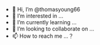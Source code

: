 - 👋 Hi, I’m @thomasyoung66
- 👀 I’m interested in ...
- 🌱 I’m currently learning ...
- 💞️ I’m looking to collaborate on ...
- 📫 How to reach me ...？

<!---
thomasyoung66/thomasyoung66 is a ✨ special ✨ repository because its `README.md` (this file) appears on your GitHub profile.
You can click the Preview link to take a look at your changes.
--->
